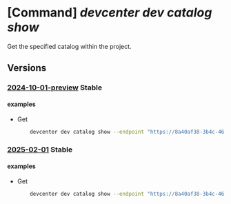 # [Command] _devcenter dev catalog show_

Get the specified catalog within the project.

## Versions

### [2024-10-01-preview](/Resources/data-plane/microsoft.devcenter/L3Byb2plY3RzL3t9L2NhdGFsb2dzL3t9/2024-10-01-preview.xml) **Stable**

<!-- data-plane:microsoft.devcenter /projects/{}/catalogs/{} 2024-10-01-preview -->

#### examples

- Get
    ```bash
        devcenter dev catalog show --endpoint "https://8a40af38-3b4c-4672-a6a4-5e964b1870ed-contosodevcenter.centralus.devcenter.azure.com/" --project-name "DevProject" --catalog-name "foo"
    ```

### [2025-02-01](/Resources/data-plane/microsoft.devcenter/L3Byb2plY3RzL3t9L2NhdGFsb2dzL3t9/2025-02-01.xml) **Stable**

<!-- data-plane:microsoft.devcenter /projects/{}/catalogs/{} 2025-02-01 -->

#### examples

- Get
    ```bash
        devcenter dev catalog show --endpoint "https://8a40af38-3b4c-4672-a6a4-5e964b1870ed-contosodevcenter.centralus.devcenter.azure.com/" --project-name "DevProject" --catalog-name "foo"
    ```
